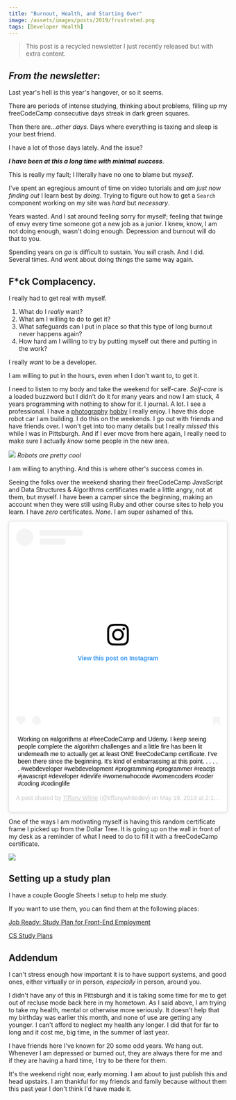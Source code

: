 ```yaml
---
title: "Burnout, Health, and Starting Over"
image: /assets/images/posts/2019/frustrated.png
tags: [Developer Health]
---
```


> This post is a recycled newsletter I just recently released but with extra content.

## *From the newsletter*:

Last year's hell is this year's hangover, or so it seems.

There are periods of intense studying, thinking about problems, filling up my freeCodeCamp consecutive days streak in dark green squares.

Then there are...*other days*. Days where everything is taxing and sleep is your best friend.

I have a lot of those days lately. And the issue?

***I have been at this a long time with minimal success***.

This is really my fault; I literally have no one to blame but *myself*.

I've spent an egregious amount of time on video tutorials and *am just now finding out* I learn best by *doing*. Trying to figure out how to get a `Search` component working on my site was *hard* but *necessary*.

Years wasted. And I sat around feeling sorry for myself; feeling that twinge of envy every time someone got a new job as a junior. I knew, know, I am not doing enough, wasn't doing enough. Depression and burnout will do that to you.

Spending years on *go* is difficult to sustain. You *will* crash. And I did. Several times. And went about doing things the same way again.

## F*ck Complacency.

I really had to get real with myself.

1. What do I *really* want?
2. What am I willing to do to get it?
3. What safeguards can I put in place so that this type of long burnout never happens again?
4. How hard am I willing to try by putting myself out there and putting in the work?

I really *want* to be a developer.

I am willing to put in the hours, even when I don't want to, to get it.

I need to listen to my body and take the weekend for self-care. *Self-care* is a loaded buzzword but I didn't do it for many years and now I am stuck, 4 years programming with nothing to show for it. I journal. A lot. I see a professional. I have a [photography](https://www.eyeem.com/u/trwhite) [hobby](https://www.flickr.com/photos/sydmalicious/) I really enjoy. I have this dope robot car I am building. I do this on the weekends. I go out with friends and have friends over. I won't get into too many details but I really *missed* this while I was in Pittsburgh. And if I ever move from here again, I really need to make sure I actually *know* some people in the new area.

![](/assets/images/posts/2019/robots.png)
*Robots are pretty cool*

I am willing to anything. And this is where other's success comes in.

Seeing the folks over the weekend sharing their freeCodeCamp JavaScript and Data Structures & Algorithms certificates made a little angry, not at them, but myself. I have been a camper since the beginning, making an account when they were still using Ruby and other course sites to help you learn. I have *zero* certificates. *None*. I am super ashamed of this.

<blockquote class="instagram-media" data-instgrm-captioned data-instgrm-permalink="https://www.instagram.com/p/BxqLDT_j0OS/?utm_source=ig_embed&amp;utm_campaign=loading" data-instgrm-version="12" style=" background:#FFF; border:0; border-radius:3px; box-shadow:0 0 1px 0 rgba(0,0,0,0.5),0 1px 10px 0 rgba(0,0,0,0.15); margin: 1px; max-width:540px; min-width:326px; padding:0; width:99.375%; width:-webkit-calc(100% - 2px); width:calc(100% - 2px);"><div style="padding:16px;"> <a href="https://www.instagram.com/p/BxqLDT_j0OS/?utm_source=ig_embed&amp;utm_campaign=loading" style=" background:#FFFFFF; line-height:0; padding:0 0; text-align:center; text-decoration:none; width:100%;" target="_blank"> <div style=" display: flex; flex-direction: row; align-items: center;"> <div style="background-color: #F4F4F4; border-radius: 50%; flex-grow: 0; height: 40px; margin-right: 14px; width: 40px;"></div> <div style="display: flex; flex-direction: column; flex-grow: 1; justify-content: center;"> <div style=" background-color: #F4F4F4; border-radius: 4px; flex-grow: 0; height: 14px; margin-bottom: 6px; width: 100px;"></div> <div style=" background-color: #F4F4F4; border-radius: 4px; flex-grow: 0; height: 14px; width: 60px;"></div></div></div><div style="padding: 19% 0;"></div> <div style="display:block; height:50px; margin:0 auto 12px; width:50px;"><svg width="50px" height="50px" viewBox="0 0 60 60" version="1.1" xmlns="https://www.w3.org/2000/svg" xmlns:xlink="https://www.w3.org/1999/xlink"><g stroke="none" stroke-width="1" fill="none" fill-rule="evenodd"><g transform="translate(-511.000000, -20.000000)" fill="#000000"><g><path d="M556.869,30.41 C554.814,30.41 553.148,32.076 553.148,34.131 C553.148,36.186 554.814,37.852 556.869,37.852 C558.924,37.852 560.59,36.186 560.59,34.131 C560.59,32.076 558.924,30.41 556.869,30.41 M541,60.657 C535.114,60.657 530.342,55.887 530.342,50 C530.342,44.114 535.114,39.342 541,39.342 C546.887,39.342 551.658,44.114 551.658,50 C551.658,55.887 546.887,60.657 541,60.657 M541,33.886 C532.1,33.886 524.886,41.1 524.886,50 C524.886,58.899 532.1,66.113 541,66.113 C549.9,66.113 557.115,58.899 557.115,50 C557.115,41.1 549.9,33.886 541,33.886 M565.378,62.101 C565.244,65.022 564.756,66.606 564.346,67.663 C563.803,69.06 563.154,70.057 562.106,71.106 C561.058,72.155 560.06,72.803 558.662,73.347 C557.607,73.757 556.021,74.244 553.102,74.378 C549.944,74.521 548.997,74.552 541,74.552 C533.003,74.552 532.056,74.521 528.898,74.378 C525.979,74.244 524.393,73.757 523.338,73.347 C521.94,72.803 520.942,72.155 519.894,71.106 C518.846,70.057 518.197,69.06 517.654,67.663 C517.244,66.606 516.755,65.022 516.623,62.101 C516.479,58.943 516.448,57.996 516.448,50 C516.448,42.003 516.479,41.056 516.623,37.899 C516.755,34.978 517.244,33.391 517.654,32.338 C518.197,30.938 518.846,29.942 519.894,28.894 C520.942,27.846 521.94,27.196 523.338,26.654 C524.393,26.244 525.979,25.756 528.898,25.623 C532.057,25.479 533.004,25.448 541,25.448 C548.997,25.448 549.943,25.479 553.102,25.623 C556.021,25.756 557.607,26.244 558.662,26.654 C560.06,27.196 561.058,27.846 562.106,28.894 C563.154,29.942 563.803,30.938 564.346,32.338 C564.756,33.391 565.244,34.978 565.378,37.899 C565.522,41.056 565.552,42.003 565.552,50 C565.552,57.996 565.522,58.943 565.378,62.101 M570.82,37.631 C570.674,34.438 570.167,32.258 569.425,30.349 C568.659,28.377 567.633,26.702 565.965,25.035 C564.297,23.368 562.623,22.342 560.652,21.575 C558.743,20.834 556.562,20.326 553.369,20.18 C550.169,20.033 549.148,20 541,20 C532.853,20 531.831,20.033 528.631,20.18 C525.438,20.326 523.257,20.834 521.349,21.575 C519.376,22.342 517.703,23.368 516.035,25.035 C514.368,26.702 513.342,28.377 512.574,30.349 C511.834,32.258 511.326,34.438 511.181,37.631 C511.035,40.831 511,41.851 511,50 C511,58.147 511.035,59.17 511.181,62.369 C511.326,65.562 511.834,67.743 512.574,69.651 C513.342,71.625 514.368,73.296 516.035,74.965 C517.703,76.634 519.376,77.658 521.349,78.425 C523.257,79.167 525.438,79.673 528.631,79.82 C531.831,79.965 532.853,80.001 541,80.001 C549.148,80.001 550.169,79.965 553.369,79.82 C556.562,79.673 558.743,79.167 560.652,78.425 C562.623,77.658 564.297,76.634 565.965,74.965 C567.633,73.296 568.659,71.625 569.425,69.651 C570.167,67.743 570.674,65.562 570.82,62.369 C570.966,59.17 571,58.147 571,50 C571,41.851 570.966,40.831 570.82,37.631"></path></g></g></g></svg></div><div style="padding-top: 8px;"> <div style=" color:#3897f0; font-family:Arial,sans-serif; font-size:14px; font-style:normal; font-weight:550; line-height:18px;"> View this post on Instagram</div></div><div style="padding: 12.5% 0;"></div> <div style="display: flex; flex-direction: row; margin-bottom: 14px; align-items: center;"><div> <div style="background-color: #F4F4F4; border-radius: 50%; height: 12.5px; width: 12.5px; transform: translateX(0px) translateY(7px);"></div> <div style="background-color: #F4F4F4; height: 12.5px; transform: rotate(-45deg) translateX(3px) translateY(1px); width: 12.5px; flex-grow: 0; margin-right: 14px; margin-left: 2px;"></div> <div style="background-color: #F4F4F4; border-radius: 50%; height: 12.5px; width: 12.5px; transform: translateX(9px) translateY(-18px);"></div></div><div style="margin-left: 8px;"> <div style=" background-color: #F4F4F4; border-radius: 50%; flex-grow: 0; height: 20px; width: 20px;"></div> <div style=" width: 0; height: 0; border-top: 2px solid transparent; border-left: 6px solid #f4f4f4; border-bottom: 2px solid transparent; transform: translateX(16px) translateY(-4px) rotate(30deg)"></div></div><div style="margin-left: auto;"> <div style=" width: 0px; border-top: 8px solid #F4F4F4; border-right: 8px solid transparent; transform: translateY(16px);"></div> <div style=" background-color: #F4F4F4; flex-grow: 0; height: 12px; width: 16px; transform: translateY(-4px);"></div> <div style=" width: 0; height: 0; border-top: 8px solid #F4F4F4; border-left: 8px solid transparent; transform: translateY(-4px) translateX(8px);"></div></div></div></a> <p style=" margin:8px 0 0 0; padding:0 4px;"> <a href="https://www.instagram.com/p/BxqLDT_j0OS/?utm_source=ig_embed&amp;utm_campaign=loading" style=" color:#000; font-family:Arial,sans-serif; font-size:14px; font-style:normal; font-weight:normal; line-height:17px; text-decoration:none; word-wrap:break-word;" target="_blank">Working on #algorithms at #freeCodeCamp and Udemy. I keep seeing people complete the algorithm challenges and a little fire has been lit underneath me to actually get at least ONE freeCodeCamp certificate. I&#39;ve been there since the beginning. It&#39;s kind of embarrassing at this point. . . . . . #webdeveloper #webdevelopment #programming #programmer #reactjs #javascript #developer #devlife #womenwhocode #womencoders #coder #coding #codinglife</a></p> <p style=" color:#c9c8cd; font-family:Arial,sans-serif; font-size:14px; line-height:17px; margin-bottom:0; margin-top:8px; overflow:hidden; padding:8px 0 7px; text-align:center; text-overflow:ellipsis; white-space:nowrap;">A post shared by <a href="https://www.instagram.com/tiffanywhitedev/?utm_source=ig_embed&amp;utm_campaign=loading" style=" color:#c9c8cd; font-family:Arial,sans-serif; font-size:14px; font-style:normal; font-weight:normal; line-height:17px;" target="_blank"> Tiffany White</a> (@tiffanywhitedev) on <time style=" font-family:Arial,sans-serif; font-size:14px; line-height:17px;" datetime="2019-05-19T21:19:14+00:00">May 19, 2019 at 2:19pm PDT</time></p></div></blockquote> <script async src="//www.instagram.com/embed.js"></script>

One of the ways I am motivating myself is having this random certificate frame I picked up from the Dollar Tree. It is going up on the wall in front of my desk as a reminder of what I need to do to fill it with a freeCodeCamp certificate.

![](/assets/images/posts/2019/cert.png)

## Setting up a study plan

I have a couple Google Sheets I setup to help me study.

If you want to use them, you can find them at the following places:

[Job Ready: Study Plan for Front-End Employment](https://docs.google.com/spreadsheets/d/1eBStSPDP8jXpPQvmKI35ogaSms864WRKFScRIc0GoKw/edit?usp=sharing)

[CS Study Plans](https://docs.google.com/spreadsheets/d/1cgyOyqpmtCtCDxYmgRSzDoTXO9L9PZLGVLoruY-AmrI/edit?usp=sharing)

## Addendum

I can't stress enough how important it is to have support systems, and good ones, either virtually or in person, *especially* in person, around you.

I didn't have any of this in Pittsburgh and it is taking some time for me to get out of recluse mode back here in my hometown. As I said above, I am trying to take my health, mental or otherwise more seriously. It doesn't help that my birthday was earlier this month, and none of use are getting any younger. I can't afford to neglect my health any longer. I did that for far to long and it cost me, big time, in the summer of last year.

I have friends here I've known for 20 some odd years. We hang out. Whenever I am depressed or burned out, they are always there for me and if they are having a hard time, I try to be there for them.

It's the weekend right now, early morning. I am about to just publish this and head upstairs. I am thankful for my friends and family because without them this past year I don't think I'd have made it.

